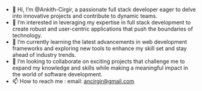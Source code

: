 - 👋 Hi, I’m @Ankith-Cirgir, a passionate full stack developer eager to delve into innovative projects and contribute to dynamic teams.
- 👀 I’m interested in leveraging my expertise in full stack development to create robust and user-centric applications that push the boundaries of technology.
- 🌱 I’m currently learning the latest advancements in web development frameworks and exploring new tools to enhance my skill set and stay ahead of industry trends.
- 💞️ I’m looking to collaborate on exciting projects that challenge me to expand my knowledge and skills while making a meaningful impact in the world of software development.
- 📫 How to reach me : email: ancirgir@gmail.com

<!---
Ankith-Cirgir/Ankith-Cirgir is a ✨ special ✨ repository because its `README.md` (this file) appears on your GitHub profile.
You can click the Preview link to take a look at your changes.
--->
